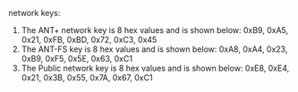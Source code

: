 network keys:
1. The ANT+ network key is 8 hex values and is shown below: 0xB9, 0xA5, 0x21, 0xFB, 0xBD, 0x72, 0xC3, 0x45
1. The ANT-FS key is 8 hex values and is shown below: 0xA8, 0xA4, 0x23, 0xB9, 0xF5, 0x5E, 0x63, 0xC1
1. The Public network key is 8 hex values and is shown below: 0xE8, 0xE4, 0x21, 0x3B, 0x55, 0x7A, 0x67, 0xC1
